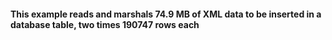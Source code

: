 #### This example reads and marshals 74.9 MB of XML data to be inserted in a database table, two times 190747 rows each
